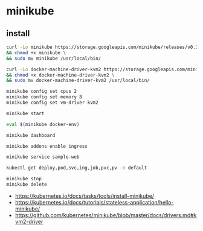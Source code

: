 # minikube

## install

```bash
curl -Lo minikube https://storage.googleapis.com/minikube/releases/v0.30.0/minikube-linux-amd64 \
&& chmod +x minikube \
&& sudo mv minikube /usr/local/bin/

curl -Lo docker-machine-driver-kvm2 https://storage.googleapis.com/minikube/releases/latest/docker-machine-driver-kvm2 \
&& chmod +x docker-machine-driver-kvm2 \
&& sudo mv docker-machine-driver-kvm2 /usr/local/bin/

minikube config set cpus 2
minikube config set memory 8
minikube config set vm-driver kvm2

minikube start

eval $(minikube docker-env)

minikube dashboard

minikube addons enable ingress

minikube service sample-web

kubectl get deploy,pod,svc,ing,job,pvc,pv -n default

minikube stop
minikube delete
```

* <https://kubernetes.io/docs/tasks/tools/install-minikube/>
* <https://kubernetes.io/docs/tutorials/stateless-application/hello-minikube/>
* <https://github.com/kubernetes/minikube/blob/master/docs/drivers.md#kvm2-driver>
